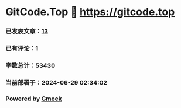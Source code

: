# GitCode.Top :link: https://gitcode.top 
### 已发表文章：[13](https://gitcode.top/tag.html) 
### 已有评论：1 
### 字数总计：53430 
### 当前部署于：2024-06-29 02:34:02 
### Powered by [Gmeek](https://github.com/Meekdai/Gmeek)
